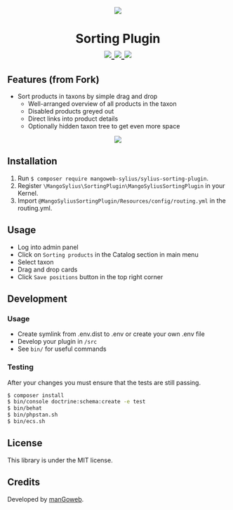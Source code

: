 <p align="center">
    <a href="https://www.mangoweb.cz/en/" target="_blank">
        <img src="https://avatars0.githubusercontent.com/u/38423357?s=200&v=4"/>
    </a>
</p>
<h1 align="center">
Sorting Plugin
<br />
    <a href="https://packagist.org/packages/mangoweb-sylius/sylius-sorting-plugin" title="License" target="_blank">
        <img src="https://img.shields.io/packagist/l/mangoweb-sylius/sylius-sorting-plugin.svg" />
    </a>
    <a href="https://packagist.org/packages/mangoweb-sylius/sylius-sorting-plugin" title="Version" target="_blank">
        <img src="https://img.shields.io/packagist/v/mangoweb-sylius/sylius-sorting-plugin.svg" />
    </a>
    <a href="http://travis-ci.org/mangoweb-sylius/SyliusSortingPlugin" title="Build status" target="_blank">
        <img src="https://img.shields.io/travis/mangoweb-sylius/SyliusSortingPlugin/master.svg" />
    </a>
</h1>

## Features (from Fork)

* Sort products in taxons by simple drag and drop
  * Well-arranged overview of all products in the taxon
  * Disabled products greyed out
  * Direct links into product details
  * Optionally hidden taxon tree to get even more space

<p align="center">
	<img src="https://raw.githubusercontent.com/mangoweb-sylius/SyliusSortingPlugin/master/doc/sorting.png"/>
</p>

## Installation

1. Run `$ composer require mangoweb-sylius/sylius-sorting-plugin`.
2. Register `\MangoSylius\SortingPlugin\MangoSyliusSortingPlugin` in your Kernel.
3. Import `@MangoSyliusSortingPlugin/Resources/config/routing.yml` in the routing.yml.

## Usage

* Log into admin panel
* Click on `Sorting products` in the Catalog section in main menu
* Select taxon
* Drag and drop cards
* Click `Save positions` button in the top right corner

## Development

### Usage

- Create symlink from .env.dist to .env or create your own .env file
- Develop your plugin in `/src`
- See `bin/` for useful commands

### Testing

After your changes you must ensure that the tests are still passing.

```bash
$ composer install
$ bin/console doctrine:schema:create -e test
$ bin/behat
$ bin/phpstan.sh
$ bin/ecs.sh
```

License
-------
This library is under the MIT license.

Credits
-------
Developed by [manGoweb](https://www.mangoweb.eu/).
